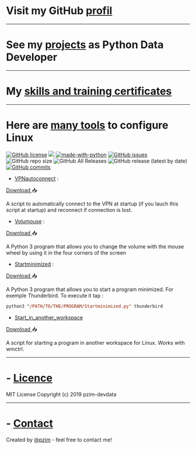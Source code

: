 # Visit my GitHub [profil](https://github.com/pzim-devdata) 

--------------------------------------------

# See my [projects](https://github.com/pzim-devdata/DATA-developer) as Python Data Developer 

--------------------------------------------

# My [skills and training certificates](https://github.com/pzim-devdata/Skills-and-training-certificates) 

--------------------------------------------

# Here are [many tools](https://github.com/pzim-devdata/Tools-for-Linux) to configure Linux 
[![GitHub license](https://img.shields.io/github/license/pzim-devdata/Tools-for-Debian?style=plastic)](https://github.com/pzim-devdata/Tools-for-Debian/blob/master/LICENSE)    ![](https://img.shields.io/badge/Works%20with-Python%203-red?style=plastic)    [![made-with-python](https://img.shields.io/badge/Made%20with-Python-1f425f.svg?style=plastic)](https://www.python.org/)   [![GitHub issues](https://img.shields.io/github/issues/pzim-devdata/Tools-for-Debian?style=plastic)](https://github.com/pzim-devdata/Tools-for-Debian/issues)    ![GitHub repo size](https://img.shields.io/github/repo-size/pzim-devdata/Tools-for-Debian?style=plastic)    ![GitHub All Releases](https://img.shields.io/github/downloads/pzim-devdata/Tools-for-Debian/total?style=plastic)    ![GitHub release (latest by date)](https://img.shields.io/github/v/release/pzim-devdata/Tools-for-Debian?style=plastic)    [![GitHub commits](https://img.shields.io/github/commits-since/pzim-devdata/Tools-for-Debian/v1.0.0.svg?style=plastic)](https://GitHub.com/pzim-devata/Tools-for-Debian/commit/)

- [VPNautoconnect](https://github.com/pzim-devdata/Tools-for-Debian/tree/master/VPNautoconnect) : 

[Download ](https://github.com/pzim-devdata/Tools-for-Linux/releases/download/v1.0.0/VPNautoconnect.zip):inbox_tray:

A script to automatically connect to the VPN at startup (if you lauch this script at startup) and reconnect if connection is lost.

- [Volumouse]( https://github.com/pzim-devdata/Tools-for-Debian/tree/master/Volumouse) :

[Download ](https://github.com/pzim-devdata/Tools-for-Linux/releases/download/v1.0.0/Volumouse.zip):inbox_tray:

A Python 3 program that allows you to change the volume with the mouse wheel by using it in the four corners of the screen

- [Startminimized](https://github.com/pzim-devdata/Tools-for-Debian/tree/master/Startminimized) :

[Download ](https://github.com/pzim-devdata/Tools-for-Linux/releases/download/v1.0.0/Startminimized.zip):inbox_tray:

A Python 3 program that allows you to start a program minimized. For exemple Thunderbird. To execute it tap : 
```ps
python3 "/PATH/TO/THE/PROGRAM/Startminimized.py" thunderbird

```

- [Start_in_another_workspace](https://github.com/pzim-devdata/Tools-for-Linux/tree/master/Start_in_another_workspace)

[Download ](https://github.com/pzim-devdata/Tools-for-Linux/releases/download/v1.0.0/Start_in_another_workspace.zip):inbox_tray:

A script for starting a program in another workspace for Linux. Works with wmctrl. 

--------------------------------------------

# - [Licence](https://github.com/pzim-devdata/DATA-developer/raw/master/LICENSE) 
MIT License
Copyright (c) 2019 pzim-devdata

--------------------------------------------

# - [Contact ](mailto:contact@pzim.fr?subject=Contact%20from%20Github)  
Created by [@pzim](https://www.pzim.fr/) - feel free to contact me!
